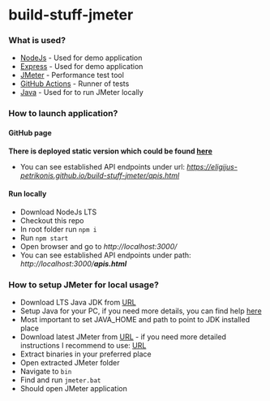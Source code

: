 # build-stuff-jmeter

### What is used?
* [NodeJs](https://nodejs.org/en) - Used for demo application
* [Express](https://expressjs.com/) - Used for demo application
* [JMeter](https://jmeter.apache.org/) - Performance test tool
* [GitHub Actions](https://github.com/features/actions) - Runner of tests
* [Java](https://www.oracle.com/se/java/) - Used for to run JMeter locally

### How to launch application?
#### GitHub page
**There is deployed static version which could be found [here](https://eligijus-petrikonis.github.io/build-stuff-jmeter/)**
* You can see established API endpoints under url: *https://eligijus-petrikonis.github.io/build-stuff-jmeter/apis.html*
#### Run locally
* Download NodeJs LTS
* Checkout this repo
* In root folder run `npm i`
* Run `npm start`
* Open browser and go to *http://localhost:3000/*
* You can see established API endpoints under path: *http://localhost:3000/**apis.html***

### How to setup JMeter for local usage?
* Download LTS Java JDK from [URL](https://www.oracle.com/se/java/technologies/downloads/)
* Setup Java for your PC, if you need more details, you can find help [here](https://www.java.com/en/download/help/index_installing.html)
* Most important to set JAVA_HOME and path to point to JDK installed place
* Download latest JMeter from [URL](https://jmeter.apache.org/download_jmeter.cgi) - if you need more detailed instructions I recommend to use: [URL](https://www.tutorialspoint.com/jmeter/jmeter_quick_guide.htm)
* Extract binaries in your preferred place
* Open extracted JMeter folder
* Navigate to `bin`
* Find and run `jmeter.bat`
* Should open JMeter application

